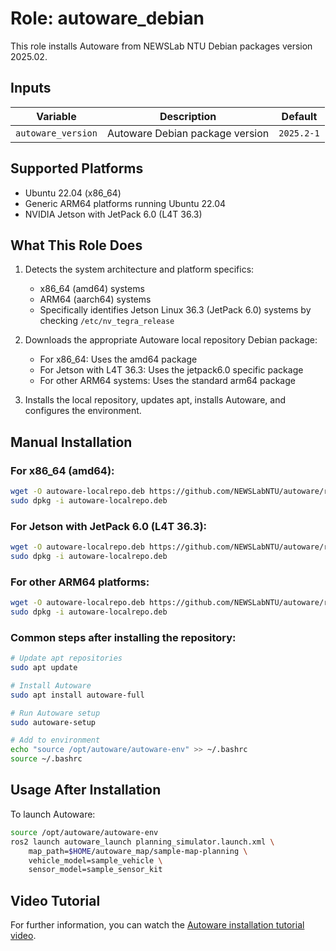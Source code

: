 # Role: autoware_debian

This role installs Autoware from NEWSLab NTU Debian packages version 2025.02.

## Inputs

| Variable                | Description                         | Default    |
|-------------------------|-------------------------------------|------------|
| `autoware_version`      | Autoware Debian package version     | `2025.2-1` |

## Supported Platforms

- Ubuntu 22.04 (x86_64)
- Generic ARM64 platforms running Ubuntu 22.04
- NVIDIA Jetson with JetPack 6.0 (L4T 36.3)

## What This Role Does

1. Detects the system architecture and platform specifics:
   - x86_64 (amd64) systems
   - ARM64 (aarch64) systems
   - Specifically identifies Jetson Linux 36.3 (JetPack 6.0) systems by checking `/etc/nv_tegra_release`

2. Downloads the appropriate Autoware local repository Debian package:
   - For x86_64: Uses the amd64 package
   - For Jetson with L4T 36.3: Uses the jetpack6.0 specific package
   - For other ARM64 systems: Uses the standard arm64 package

3. Installs the local repository, updates apt, installs Autoware, and configures the environment.

## Manual Installation

### For x86_64 (amd64):

```bash
wget -O autoware-localrepo.deb https://github.com/NEWSLabNTU/autoware/releases/download/rosdebian%2F2025.02-1/autoware-localrepo_2025.2-1_amd64.deb
sudo dpkg -i autoware-localrepo.deb
```

### For Jetson with JetPack 6.0 (L4T 36.3):

```bash
wget -O autoware-localrepo.deb https://github.com/NEWSLabNTU/autoware/releases/download/rosdebian%2F2025.02-1/autoware-localrepo_2025.2-1_jetpack6.0.deb
sudo dpkg -i autoware-localrepo.deb
```

### For other ARM64 platforms:

```bash
wget -O autoware-localrepo.deb https://github.com/NEWSLabNTU/autoware/releases/download/rosdebian%2F2025.02-1/autoware-localrepo_2025.2-1_arm64.deb
sudo dpkg -i autoware-localrepo.deb
```

### Common steps after installing the repository:

```bash
# Update apt repositories
sudo apt update

# Install Autoware
sudo apt install autoware-full

# Run Autoware setup
sudo autoware-setup

# Add to environment
echo "source /opt/autoware/autoware-env" >> ~/.bashrc
source ~/.bashrc
```

## Usage After Installation

To launch Autoware:

```bash
source /opt/autoware/autoware-env
ros2 launch autoware_launch planning_simulator.launch.xml \
    map_path=$HOME/autoware_map/sample-map-planning \
    vehicle_model=sample_vehicle \
    sensor_model=sample_sensor_kit
```

## Video Tutorial

For further information, you can watch the [Autoware installation tutorial video](https://youtu.be/2Ti5owIlKGg).